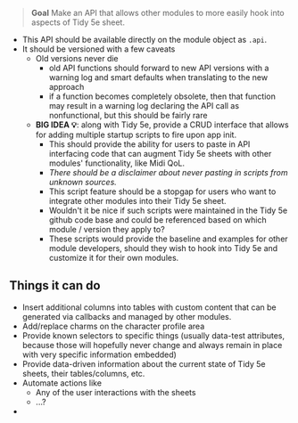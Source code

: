 > **Goal**
> Make an API that allows other modules to more easily hook into aspects of Tidy 5e sheet.

- This API should be available directly on the module object as `.api`.
- It should be versioned with a few caveats
  - Old versions never die
    - old API functions should forward to new API versions with a warning log and smart defaults when translating to the new approach
    - if a function becomes completely obsolete, then that function may result in a warning log declaring the API call as nonfunctional, but this should be fairly rare
  - **BIG IDEA 💡**: along with Tidy 5e, provide a CRUD interface that allows for adding multiple startup scripts to fire upon app init. 
    - This should provide the ability for users to paste in API interfacing code that can augment Tidy 5e sheets with other modules' functionality, like Midi QoL.
    - *There should be a disclaimer about never pasting in scripts from unknown sources.*
    - This script feature should be a stopgap for users who want to integrate other modules into their Tidy 5e sheet.
    - Wouldn't it be nice if such scripts were maintained in the Tidy 5e github code base and could be referenced based on which module / version they apply to?
    - These scripts would provide the baseline and examples for other module developers, should they wish to hook into Tidy 5e and customize it for their own modules.


## Things it can do

- Insert additional columns into tables with custom content that can be generated via callbacks and managed by other modules.
- Add/replace charms on the character profile area
- Provide known selectors to specific things (usually data-test attributes, because those will hopefully never change and always remain in place with very specific information embedded)
- Provide data-driven information about the current state of Tidy 5e sheets, their tables/columns, etc.
- Automate actions like
  - Any of the user interactions with the sheets
  - ...?
- 